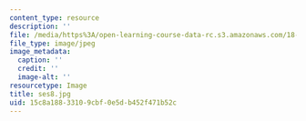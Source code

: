```yaml
---
content_type: resource
description: ''
file: /media/https%3A/open-learning-course-data-rc.s3.amazonaws.com/18-s097-applied-category-theory-january-iap-2019/15c8a18833109cbf0e5db452f471b52c_ses8.jpg
file_type: image/jpeg
image_metadata:
  caption: ''
  credit: ''
  image-alt: ''
resourcetype: Image
title: ses8.jpg
uid: 15c8a188-3310-9cbf-0e5d-b452f471b52c
---
```

